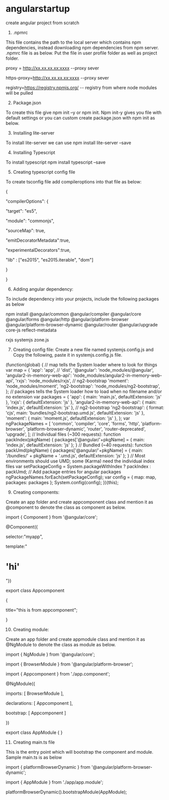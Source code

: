 # angularstartup
create angular project from scratch
1. .npmrc

This file contains the path to the local server which contains npm dependencies, instead downloading npm dependencies from npm server. .npmrc file is as below. Put the file in user profile folder as well as project folder.

proxy = http://xx.xx.xx.xx:xxxx --proxy sever

https-proxy=http://xx.xx.xx.xx:xxxx --proxy sever

registry=https://registry.npmjs.org/ -- registry from where node modules will be pulled



2. Package.json

To create this file give npm init –y or npm init. Npm init-y gives you file with default settings or you can custom create package.json with npm init as below.

3. Installing lite-server

To install lite-server we can use npm install lite-server –save

4. Installing Typescript

To install typescript npm install typescript –save

5. Creating typescript config file

To create tsconfig file add compileroptions into that file as below:

{

"compilerOptions": {

"target": "es5",

"module": "commonjs",

"sourceMap": true,

"emitDecoratorMetadata":true,

"experimentalDecorators":true,

"lib" : ["es2015", "es2015.iterable", "dom"]

}

}

6. Adding angular dependency:

To include dependency into your projects, include the following packages as below

npm install @angular/common @angular/compiler @angular/core @angular/forms @angular/http @angular/platform-browser @angular/platform-browser-dynamic @angular/router @angular/upgrade core-js reflect-metadata

rxjs systemjs zone.js


7. Creating config file:
Create a new file named systemjs.config.js and Copy the following, paste it in systemjs.config.js file.


(function(global) {
  // map tells the System loader where to look for things
  var map = {
    'app':                        'app', // 'dist',
    '@angular':                   'node_modules/@angular',
    'angular2-in-memory-web-api': 'node_modules/angular2-in-memory-web-api',
    'rxjs':                       'node_modules/rxjs',
    // ng2-bootstrap
    'moment': 'node_modules/moment',
    'ng2-bootstrap':              'node_modules/ng2-bootstrap',
  };
  // packages tells the System loader how to load when no filename and/or no extension
  var packages = {
    'app':                        { main: 'main.js',  defaultExtension: 'js' },
    'rxjs':                       { defaultExtension: 'js' },
    'angular2-in-memory-web-api': { main: 'index.js', defaultExtension: 'js' },
    // ng2-bootstrap
    'ng2-bootstrap':              { format: 'cjs', main: 'bundles/ng2-bootstrap.umd.js', defaultExtension: 'js' },
    'moment':                     { main: 'moment.js', defaultExtension: 'js' },
  };
  var ngPackageNames = [
    'common',
    'compiler',
    'core',
    'forms',
    'http',
    'platform-browser',
    'platform-browser-dynamic',
    'router',
    'router-deprecated',
    'upgrade',
  ];
  // Individual files (~300 requests):
  function packIndex(pkgName) {
    packages['@angular/'+pkgName] = { main: 'index.js', defaultExtension: 'js' };
  }
  // Bundled (~40 requests):
  function packUmd(pkgName) {
    packages['@angular/'+pkgName] = { main: '/bundles/' + pkgName + '.umd.js', defaultExtension: 'js' };
  }
  // Most environments should use UMD; some (Karma) need the individual index files
  var setPackageConfig = System.packageWithIndex ? packIndex : packUmd;
  // Add package entries for angular packages
  ngPackageNames.forEach(setPackageConfig);
  var config = {
    map: map,
    packages: packages
  };
  System.config(config);
})(this);

9. Creating components:

Create an app folder and create appcomponent class and mention it as @component to denote the class as component as below.

import { Component } from '@angular/core';

@Component({

selector:"myapp",

template:"<h1>'hi'</h1>"})

export class Appcomponent

{

title="this is from appcomponent";

}

10. Creating module:

Create an app folder and create appmodule class and mention it as @NgModule to denote the class as module as below.

import { NgModule } from '@angular/core';

import { BrowserModule } from '@angular/platform-browser';

import { Appcomponent } from './app.component';

@NgModule({

imports: [ BrowserModule ],

declarations: [ Appcomponent ],

bootstrap: [ Appcomponent ]

})

export class AppModule { }

11. Creating main.ts file

This is the entry point which will bootstrap the component and module. Sample main.ts is as below

import { platformBrowserDynamic } from '@angular/platform-browser-dynamic';

import { AppModule } from './app/app.module';

platformBrowserDynamic().bootstrapModule(AppModule);


